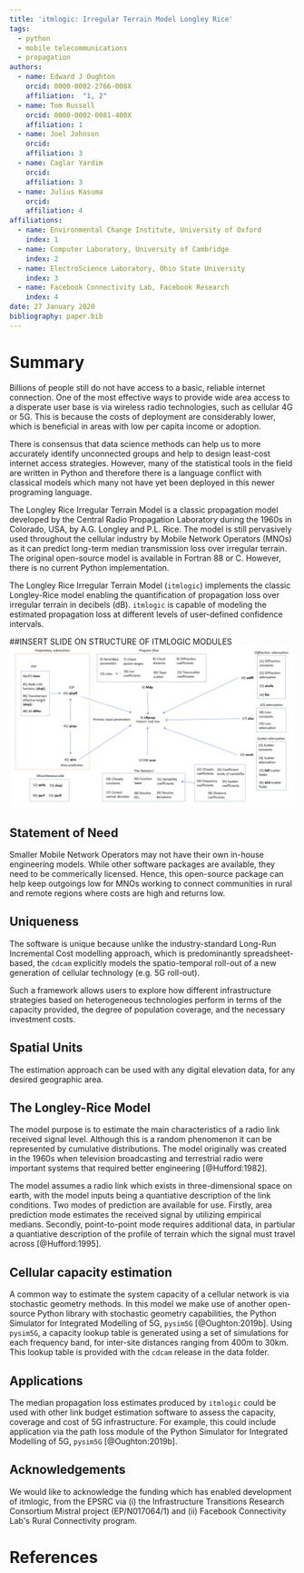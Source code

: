 ```yaml
---
title: 'itmlogic: Irregular Terrain Model Longley Rice'
tags:
  - python
  - mobile telecommunications
  - propagation
authors:
  - name: Edward J Oughton
    orcid: 0000-0002-2766-008X
    affiliation:  "1, 2"
  - name: Tom Russell
    orcid: 0000-0002-0081-400X
    affiliation: 1
  - name: Joel Johnson
    orcid: 
    affiliation: 3
  - name: Caglar Yardim
    orcid: 
    affiliation: 3
  - name: Julius Kasuma
    orcid: 
    affiliation: 4
affiliations:
  - name: Environmental Change Institute, University of Oxford
    index: 1
  - name: Computer Laboratory, University of Cambridge
    index: 2
  - name: ElectroScience Laboratory, Ohio State University
    index: 3
  - name: Facebook Connectivity Lab, Facebook Research
    index: 4
date: 27 January 2020
bibliography: paper.bib
---
```


# Summary

Billions of people still do not have access to a basic, reliable internet connection. One of the most effective ways to provide wide area access to a disperate user base is via wireless radio technologies, such as cellular 4G or 5G. This is because the costs of deployment are considerably lower, which is beneficial in areas with low per capita income or adoption.

There is consensus that data science methods can help us to more accurately identify unconnected groups and help to design least-cost internet access strategies. However, many of the statistical tools in the field are written in Python and therefore there is a language conflict with classical models which many not have yet been deployed in this newer programing language.  

The Longley Rice Irregular Terrain Model is a classic propagation model developed by the Central Radio Propagation Laboratory during the 1960s in Colorado, USA, by A.G. Longley and P.L. Rice. The model is still pervasively used throughout the cellular industry by Mobile Network Operators (MNOs) as it can predict long-term median transmission loss over irregular terrain. The original open-source model is available in Fortran 88 or C. However, there is no current Python implementation. 

The Longley Rice Irregular Terrain Model (``itmlogic``) implements the classic Longley-Rice model enabling the quantification of propagation loss over irregular terrain in decibels (dB). ``itmlogic`` is capable of modeling the estimated propagation loss at different levels of user-defined confidence intervals.  

##INSERT SLIDE ON STRUCTURE OF ITMLOGIC MODULES
![Longley-Rice Irregular Terrain Model Scripts, Routines and Functions](lritm_box_diagram.png)

## Statement of Need

Smaller Mobile Network Operators may not have their own in-house engineering models. While other software packages are available, they need to be commerically licensed. Hence, this open-source package can help keep outgoings low for MNOs working to connect communities in rural and remote regions where costs are high and returns low. 

## Uniqueness

The software is unique because unlike the industry-standard Long-Run Incremental Cost modelling approach, which is predominantly spreadsheet-based, the ``cdcam`` explicitly models the spatio-temporal roll-out of a new generation of cellular technology (e.g. 5G roll-out).

Such a framework allows users to explore how different infrastructure strategies based on heterogeneous technologies perform in terms of the capacity provided, the degree of population coverage, and the necessary investment costs.

## Spatial Units

The estimation approach can be used with any digital elevation data, for any desired geographic area. 

## The Longley-Rice Model

The model purpose is to estimate the main characteristics of a radio link received signal level. Although this is a random phenomenon it can be represented by cumulative distributions. The model originally was created in the 1960s when television broadcasting and terrestrial radio were important systems that required better engineering [@Hufford:1982]. 

The model assumes a radio link which exists in three-dimensional space on earth, with the model inputs being a quantiative description of the link conditions. Two modes of prediction are available for use. Firstly, area prediction mode estimates the received signal by utilizing empirical medians. Secondly, point-to-point mode requires additional data, in partiular a quantiative description of the profile of terrain which the signal must travel across [@Hufford:1995]. 

## Cellular capacity estimation

A common way to estimate the system capacity of a cellular network is via stochastic geometry methods. In this model we make use of another open-source Python library with stochastic geometry capabilities, the Python Simulator for Integrated Modelling of 5G, ``pysim5G`` [@Oughton:2019b]. Using ``pysim5G``, a capacity lookup table is generated using a set of simulations for each frequency band, for inter-site distances ranging from 400m to 30km. This lookup table is provided with the ``cdcam`` release in the data folder.

## Applications

The median propagation loss estimates produced by ``itmlogic`` could be used with other link budget estimation software to assess the capacity, coverage and cost of 5G infrastructure. For example, this could include application via the path loss module of the Python Simulator for Integrated Modelling of 5G, ``pysim5G`` [@Oughton:2019b].

## Acknowledgements

We would like to acknowledge the funding which has enabled development of itmlogic, from the EPSRC via (i) the Infrastructure Transitions Research Consortium Mistral project (EP/N017064/1) and (ii) Facebook Connectivity Lab's Rural Connectivity program.

# References


	
